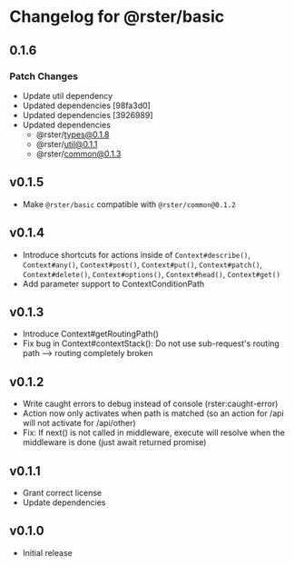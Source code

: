 # Changelog for @rster/basic

## 0.1.6

### Patch Changes

- Update util dependency
- Updated dependencies [98fa3d0]
- Updated dependencies [3926989]
- Updated dependencies
  - @rster/types@0.1.8
  - @rster/util@0.1.1
  - @rster/common@0.1.3

## v0.1.5

- Make `@rster/basic` compatible with `@rster/common@0.1.2`

## v0.1.4

- Introduce shortcuts for actions inside of `Context#describe()`, `Context#any()`, `Context#post()`, `Context#put()`, `Context#patch()`, `Context#delete()`, `Context#options()`, `Context#head()`, `Context#get()`
- Add parameter support to ContextConditionPath

## v0.1.3

- Introduce Context#getRoutingPath()
- Fix bug in Context#contextStack(): Do not use sub-request's routing path --> routing completely broken

## v0.1.2

- Write caught errors to debug instead of console (rster:caught-error)
- Action now only activates when path is matched (so an action for /api will not activate for /api/other)
- Fix: If next() is not called in middleware, execute will resolve when the middleware is done (just await returned promise)

## v0.1.1

- Grant correct license
- Update dependencies

## v0.1.0

- Initial release
